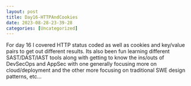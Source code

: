 ```yaml
---
layout: post
title: Day16-HTTPAndCookies 
date: 2023-08-28-23-39-28
categories: [Uncategorized]
---
```


For day 16 I covered HTTP status coded as well as cookies and key/value pairs to get out different results.  Its also been fun learning different SAST/DAST/IAST tools along with getting to know the ins/outs of DevSecOps and AppSec with one generally focusing more on cloud/deployment and the other more focusing on traditional SWE design patterns, etc...